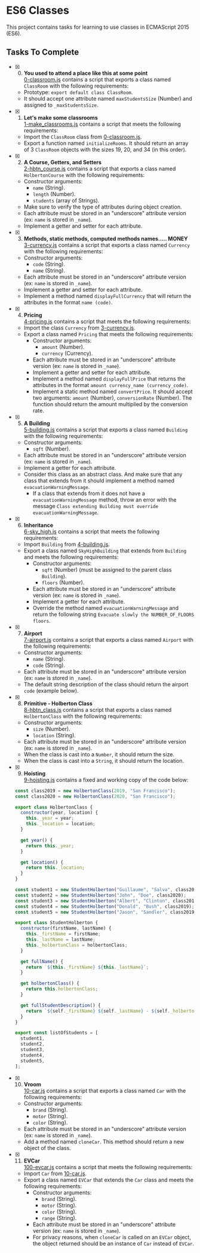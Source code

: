 # ES6 Classes

This project contains tasks for learning to use classes in ECMAScript 2015 (ES6).

## Tasks To Complete

- [x] 0. **You used to attend a place like this at some point**<br/>[0-classroom.js](0-classroom.js) contains a script that exports a class named `ClassRoom` with the following requirements:

  - Prototype: `export default class ClassRoom`.
  - It should accept one attribute named `maxStudentsSize` (Number) and assigned to `_maxStudentsSize`.

- [x] 1. **Let's make some classrooms**<br/>[1-make_classrooms.js](1-make_classrooms.js) contains a script that meets the following requirements:

  - Import the `ClassRoom` class from [0-classroom.js](0-classroom.js).
  - Export a function named `initializeRooms`. It should return an array of 3 `ClassRoom` objects with the sizes 19, 20, and 34 (in this order).

- [x] 2. **A Course, Getters, and Setters**<br/>[2-hbtn_course.js](2-hbtn_course.js) contains a script that exports a class named `HolbertonCourse` with the following requirements:

  - Constructor arguments:
    - `name` (String).
    - `length` (Number).
    - `students` (array of Strings).
  - Make sure to verify the type of attributes during object creation.
  - Each attribute must be stored in an "underscore" attribute version (ex: `name` is stored in `_name`).
  - Implement a getter and setter for each attribute.

- [x] 3. **Methods, static methods, computed methods names..... MONEY**<br/>[3-currency.js](3-currency.js) contains a script that exports a class named `Currency` with the following requirements:

  - Constructor arguments:
    - `code` (String).
    - `name` (String).
  - Each attribute must be stored in an "underscore" attribute version (ex: `name` is stored in `_name`).
  - Implement a getter and setter for each attribute.
  - Implement a method named `displayFullCurrency` that will return the attributes in the format `name (code)`.

- [x] 4. **Pricing**<br/>[4-pricing.js](4-pricing.js) contains a script that meets the following requirements:

  - Import the class `Currency` from [3-currency.js](3-currency.js).
  - Export a class named `Pricing` that meets the following requirements:
    - Constructor arguments:
      - `amount` (Number).
      - `currency` (Currency).
    - Each attribute must be stored in an "underscore" attribute version (ex: `name` is stored in `_name`).
    - Implement a getter and setter for each attribute.
    - Implement a method named `displayFullPrice` that returns the attributes in the format `amount currency_name (currency_code)`.
    - Implement a static method named `convertPrice`. It should accept two arguments: `amount` (Number), `conversionRate` (Number). The function should return the amount multiplied by the conversion rate.

- [x] 5. **A Building**<br/>[5-building.js](5-building.js) contains a script that exports a class named `Building` with the following requirements:

  - Constructor arguments:
    - `sqft` (Number).
  - Each attribute must be stored in an "underscore" attribute version (ex: `name` is stored in `_name`).
  - Implement a getter for each attribute.
  - Consider this class as an abstract class. And make sure that any class that extends from it should implement a method named `evacuationWarningMessage`.
    - If a class that extends from it does not have a `evacuationWarningMessage` method, throw an error with the message `Class extending Building must override evacuationWarningMessage`.

- [x] 6. **Inheritance**<br/>[6-sky_high.js](6-sky_high.js) contains a script that meets the following requirements:

  - Import `Building` from [4-building.js](4-building.js).
  - Export a class named `SkyHighBuilding` that extends from `Building` and meets the following requirements:
    - Constructor arguments:
      - `sqft` (Number) (must be assigned to the parent class `Building`).
      - `floors` (Number).
    - Each attribute must be stored in an "underscore" attribute version (ex: `name` is stored in `_name`).
    - Implement a getter for each attribute.
    - Override the method named `evacuationWarningMessage` and return the following string `Evacuate slowly the NUMBER_OF_FLOORS floors`.

- [x] 7. **Airport**<br/>[7-airport.js](7-airport.js) contains a script that exports a class named `Airport` with the following requirements:

  - Constructor arguments:
    - `name` (String).
    - `code` (String).
  - Each attribute must be stored in an "underscore" attribute version (ex: `name` is stored in `_name`).
  - The default string description of the class should return the airport `code` (example below).

- [x] 8. **Primitive - Holberton Class**<br/>[8-hbtn_class.js](8-hbtn_class.js) contains a script that exports a class named `HolbertonClass` with the following requirements:

  - Constructor arguments:
    - `size` (Number).
    - `location` (String).
  - Each attribute must be stored in an "underscore" attribute version (ex: `name` is stored in `_name`).
  - When the class is cast into a `Number`, it should return the size.
  - When the class is cast into a `String`, it should return the location.

- [x] 9. **Hoisting**<br/>[9-hoisting.js](9-hoisting.js) contains a fixed and working copy of the code below:

  ```js
  const class2019 = new HolbertonClass(2019, "San Francisco");
  const class2020 = new HolbertonClass(2020, "San Francisco");

  export class HolbertonClass {
    constructor(year, location) {
      this._year = year;
      this._location = location;
    }

    get year() {
      return this._year;
    }

    get location() {
      return this._location;
    }
  }

  const student1 = new StudentHolberton("Guillaume", "Salva", class2020);
  const student2 = new StudentHolberton("John", "Doe", class2020);
  const student3 = new StudentHolberton("Albert", "Clinton", class2019);
  const student4 = new StudentHolberton("Donald", "Bush", class2019);
  const student5 = new StudentHolberton("Jason", "Sandler", class2019);

  export class StudentHolberton {
    constructor(firstName, lastName) {
      this._firstName = firstName;
      this._lastName = lastName;
      this._holbertonClass = holbertonClass;
    }

    get fullName() {
      return `${this._firstName} ${this._lastName}`;
    }

    get holbertonClass() {
      return this.holbertonClass;
    }

    get fullStudentDescription() {
      return `${self._firstName} ${self._lastName} - ${self._holbertonClass.year} - ${self._holbertonClass.location}`;
    }
  }

  export const listOfStudents = [
    student1,
    student2,
    student3,
    student4,
    student5,
  ];
  ```

- [x] 10. **Vroom**<br/>[10-car.js](10-car.js) contains a script that exports a class named `Car` with the following requirements:

  - Constructor arguments:
    - `brand` (String).
    - `motor` (String).
    - `color` (String).
  - Each attribute must be stored in an "underscore" attribute version (ex: `name` is stored in `_name`).
  - Add a method named `cloneCar`. This method should return a new object of the class.

- [x] 11. **EVCar**<br/>[100-evcar.js](100-evcar.js) contains a script that meets the following requirements:
  - Import `Car` from [10-car.js](10-car.js).
  - Export a class named `EVCar` that extends the `Car` class and meets the following requirements:
    - Constructor arguments:
      - `brand` (String).
      - `motor` (String).
      - `color` (String).
      - `range` (String).
    - Each attribute must be stored in an "underscore" attribute version (ex: `name` is stored in `_name`).
    - For privacy reasons, when `cloneCar` is called on an `EVCar` object, the object returned should be an instance of `Car` instead of `EVCar`.
